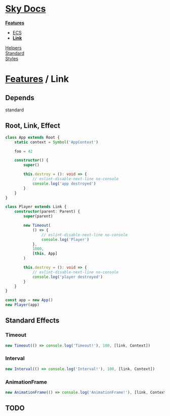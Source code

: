 <!--- This Link was auto-generated using "npx sky readme build" --> 

# [Sky Docs](/README.md)

**[Features](../../features/Features.md)**   
* [ECS](../../features/ecs/ECS.md)
* **[Link](../../features/link/Link.md)**
  
[Helpers](../../helpers/Helpers.md)   
[Standard](../../standard/Standard.md)   
[Styles](../../styles/Styles.md)   

# [Features](../../features/Features.md) / Link

## Depends

standard  

## Root, Link, Effect

```typescript
class App extends Root {
    static context = Symbol('AppContext')

    foo = 42

    constructor() {
        super()

        this.destroy = (): void => {
            // eslint-disable-next-line no-console
            console.log('app destroyed')
        }
    }
}

class Player extends Link {
    constructor(parent: Parent) {
        super(parent)

        new Timeout(
            () => {
                // eslint-disable-next-line no-console
                console.log('Player')
            },
            1000,
            [this, App]
        )

        this.destroy = (): void => {
            // eslint-disable-next-line no-console
            console.log('player destroyed')
        }
    }
}

const app = new App()
new Player(app)

```

## Standard Effects

### Timeout

```typescript
new Timeout(() => console.log('Timeout!'), 100, [link, Context])

```

### Interval

```typescript
new Interval(() => console.log('Interval!'), 100, [link, Context])

```

### AnimationFrame

```typescript
new AnimationFrame(() => console.log('AnimationFrame!'), [link, Context])

```

## TODO